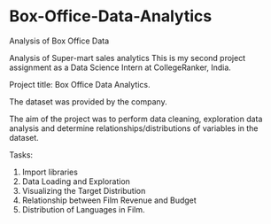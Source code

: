 # Box-Office-Data-Analytics
Analysis of Box Office Data

Analysis of Super-mart sales analytics
This is my second project assignment as a Data Science Intern at CollegeRanker, India. 

Project title: Box Office Data Analytics.

The dataset was provided by the company.

The aim of the project was to perform data cleaning, exploration data analysis and determine relationships/distributions of variables in the dataset.

Tasks:
1. Import libraries
2. Data Loading and Exploration
3. Visualizing the Target Distribution
4. Relationship between Film Revenue and Budget
5. Distribution of Languages in Film.
